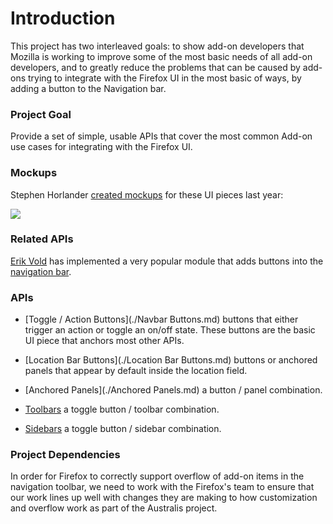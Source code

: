 # Introduction

This project has two interleaved goals: to show add-on
developers that Mozilla is working to improve some of the most
basic needs of all add-on developers, and to greatly reduce the
problems that can be caused by add-ons trying to integrate with
the Firefox UI in the most basic of ways, by adding a button to
the Navigation bar.

### Project Goal

Provide a set of simple, usable APIs that cover the most common
Add-on use cases for integrating with the Firefox UI.

### Mockups

Stephen Horlander [created mockups](http://people.mozilla.com/~shorlander/files/addons-in-toolbar-i01/addons-in-toolbar.html)
for these UI pieces last year:

[<img src="http://people.mozilla.com/~shorlander/files/addons-in-toolbar-i01/images/addon-types.png">](http://people.mozilla.com/~shorlander/files/addons-in-toolbar-i01/addons-in-toolbar.html)

### Related APIs

[Erik Vold](https://github.com/erikvold/) has implemented a very popular
module that adds buttons into the [navigation bar](https://github.com/erikvold/toolbarbutton-jplib/).

### APIs

* [Toggle / Action Buttons](./Navbar Buttons.md) buttons that either
  trigger an action or toggle an on/off state. These buttons are the
  basic UI piece that anchors most other APIs.

* [Location Bar Buttons](./Location Bar Buttons.md) buttons or anchored
  panels that appear by default inside the location field.

* [Anchored Panels](./Anchored Panels.md) a button / panel combination.

* [Toolbars](./Toolbars.md) a toggle button / toolbar combination.

* [Sidebars](./Sidebars.md) a toggle button / sidebar combination.

### Project Dependencies

In order for Firefox to correctly support overflow of add-on items in the
navigation toolbar, we need to work with the Firefox's team to ensure that
our work lines up well with changes they are making to how customization
and overflow work as part of the Australis project.

